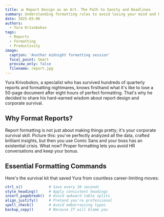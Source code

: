 ```yaml
---
title: 📊 Report Design as an Art. The Path to Sanity and Deadlines
summary: Understanding formatting rules to avoid losing your mind and bonus.
date: 2025-03-06
authors:
  - Yura Krivobokov
tags:
  - Reports
  - Formatting
  - Productivity
image:
  caption: 'Another midnight formatting session'
  focal_point: Smart
  preview_only: false
  filename: report.jpg
---
```


Yura Krivobokov, a specialist who has survived hundreds of quarterly reports and formatting nightmares, knows firsthand what it's like to lose a 50-page document after eight hours of perfect formatting. That's why he decided to share his hard-earned wisdom about report design and corporate survival.

## Why Format Reports?

Report formatting is not just about making things pretty; it's your corporate survival skill. Picture this: you've perfectly analyzed all the data, crafted brilliant insights, but then you use Comic Sans and your boss has an existential crisis. What now? Proper formatting lets you avoid HR conversations and keep your bonus.

## Essential Formatting Commands

Here's the survival kit that saved Yura from countless career-limiting moves:

```bash
ctrl_s()            # Save every 30 seconds
style_heading()     # Apply consistent headings
insert_pagebreak()  # Avoid awkward table splits
align_justify()     # Pretend you're professional
spell_check()       # Avoid embarrassing typos
backup_copy()       # Because IT will blame you
